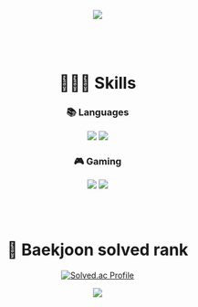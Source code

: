 <div align="center">

<br>

<img src ="https://capsule-render.vercel.app/api?type=waving&color=3990ff&height=200&section=header&text=Wellcom%20My%20GitHub&fontColor=ffffff&fontSize=50&animation=fadeIn&fontAlignY=32&desc=SungHun's%20GitHub%20Profile&descAlignY=51&descAlign=70"/>
  <br/>

<h1 align = "center"><b></b></h1>



<br>
<h1 align="center"><b>👨🏻‍💻 Skills</b></h1>

<h3 align="center"><b>📚 Languages</b></h3>
<p align="center">
<img src="https://img.shields.io/badge/c++-%2300599C.svg?style=for-the-badge&logo=c%2B%2B&logoColor=white"/>
<img src="https://img.shields.io/badge/c%23-%23239120.svg?style=for-the-badge&logo=c-sharp&logoColor=white"/>
</p>

<h3 align="center"><b>🎮 Gaming</b></h3>
<p align="center">
<img src="https://img.shields.io/badge/unrealengine-%23313131.svg?style=for-the-badge&logo=unrealengine&logoColor=white"/>
<img src="https://img.shields.io/badge/unity-%23000000.svg?style=for-the-badge&logo=unity&logoColor=white"/>
</p>
</br>


<br>
<h1 align="center"><b>🏅 Baekjoon solved rank</b></h1>

[![Solved.ac Profile](http://mazassumnida.wtf/api/v2/generate_badge?boj=cjswo1599)](https://solved.ac/cjswo1599/)
</br>


<p align="center">
<img src="https://capsule-render.vercel.app/api?type=waving&color=3990ff&height=200&section=footer"/>





</div>
